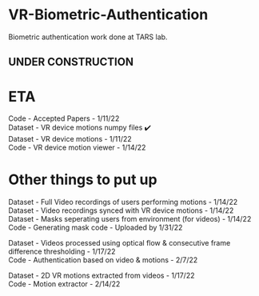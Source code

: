 # VR-Biometric-Authentication
Biometric authentication work done at TARS lab.

## UNDER CONSTRUCTION

# ETA
Code - Accepted Papers - 1/11/22  
Dataset - VR device motions numpy files ✔️  
Dataset - VR device motions - 1/11/22  
Code - VR device motion viewer - 1/14/22  
# Other things to put up
Dataset - Full Video recordings of users performing motions - 1/14/22  
Dataset - Video recordings synced with VR device motions - 1/14/22  
Dataset - Masks seperating users from environment (for videos) - 1/14/22  
Code - Generating mask code - Uploaded by 1/31/22  

Dataset - Videos processed using optical flow & consecutive frame difference thresholding - 1/17/22  
Code - Authentication based on video & motions - 2/7/22  

Dataset - 2D VR motions extracted from videos - 1/17/22  
Code - Motion extractor - 2/14/22  
